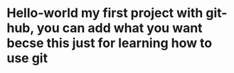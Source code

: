 # Hello-world my first project with git-hub, you can add what you want becse this just for learning how to use git
